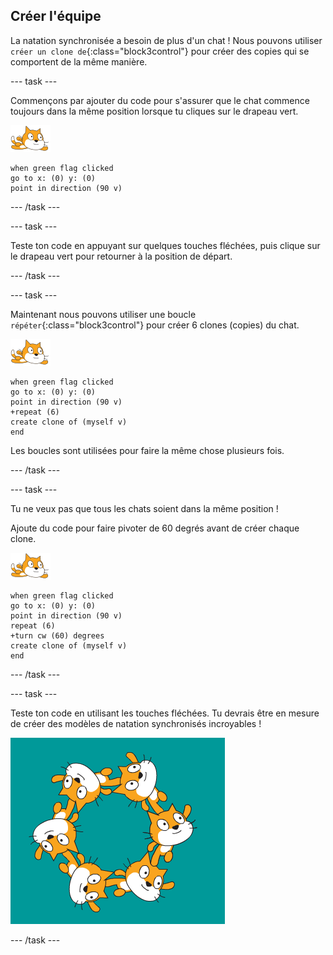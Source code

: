 ## Créer l'équipe

La natation synchronisée a besoin de plus d'un chat ! Nous pouvons utiliser `créer un clone de`{:class="block3control"} pour créer des copies qui se comportent de la même manière.

--- task ---

Commençons par ajouter du code pour s'assurer que le chat commence toujours dans la même position lorsque tu cliques sur le drapeau vert.

![sprite nageur](images/swimmer-sprite.png)

```blocks3
when green flag clicked
go to x: (0) y: (0)
point in direction (90 v)
```

--- /task ---

--- task ---

Teste ton code en appuyant sur quelques touches fléchées, puis clique sur le drapeau vert pour retourner à la position de départ.

--- /task ---

--- task ---

Maintenant nous pouvons utiliser une boucle `répéter`{:class="block3control"} pour créer 6 clones (copies) du chat.

![sprite nageur](images/swimmer-sprite.png)

```blocks3
when green flag clicked
go to x: (0) y: (0)
point in direction (90 v)
+repeat (6)
create clone of (myself v)
end
```

Les boucles sont utilisées pour faire la même chose plusieurs fois.

--- /task ---

--- task ---

Tu ne veux pas que tous les chats soient dans la même position !

Ajoute du code pour faire pivoter de 60 degrés avant de créer chaque clone.

![sprite nageur](images/swimmer-sprite.png)

```blocks3
when green flag clicked
go to x: (0) y: (0)
point in direction (90 v)
repeat (6)
+turn cw (60) degrees
create clone of (myself v)
end
```

--- /task ---

--- task ---

 Teste ton code en utilisant les touches fléchées. Tu devrais être en mesure de créer des modèles de natation synchronisés incroyables !

![6 sprites chat tous en différentes positions et rotations](images/swim-test-clones.png)

--- /task ---
